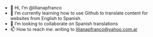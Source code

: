 - 👋 Hi, I’m @lilianapfranco
 - 🌱 I’m currently learning how to use Github to translate content for websites from English to Spanish.
- 💞️ I’m looking to collaborate on Spanish translations
- 📫 How to reach me: writing to lilianapfranco@yahoo.com.ar

<!---
lilianapfranco/lilianapfranco is a ✨ special ✨ repository because its `README.md` (this file) appears on your GitHub profile.
You can click the Preview link to take a look at your changes.
--->
